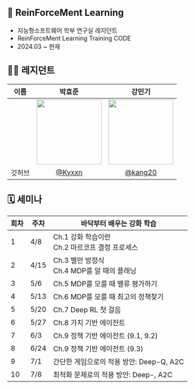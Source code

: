 ## 🤖 ReinForceMent Learning
- 지능형소프트웨어 학부 연구실 레지던트
- ReinForceMent Learning Training CODE
- 2024.03 ~ 현재

## 🧑‍💻 레지던트

| 이름 |  박효준  |  강민기  |
| :------------: | :------------: | :------------: |
|  | <img src="https://github.com/Kyxxn/React_Metaverse/assets/129862357/440e93ab-233b-47ef-9637-a4515d13d915" width="150"/> | <img src="https://avatars.githubusercontent.com/u/75325326?s=48&v=4" width="150"/> |
| 깃허브 | [@Kyxxn](https://github.com/Kyxxn) | [@kang20](https://github.com/kang20) |

## 🗓️ 세미나
| 회차 | 주차 | 바닥부터 배우는 강화 학습 |
|------|------|---------------------------|
| 1 | 4/8 | Ch.1 강화 학습이란 <br> Ch.2 마르코프 결정 프로세스 |
| 2 | 4/15 | Ch.3 벨만 방정식 <br> Ch.4 MDP를 알 때의 플래닝 |
| 3 | 5/6 | Ch.5 MDP를 모를 때 밸류 평가하기 |
| 4 | 5/13 | Ch.6 MDP를 모를 때 최고의 정책찾기 |
| 5 | 5/20 | Ch.7 Deep RL 첫 걸음 |
| 6 | 5/27 | Ch.8 가치 기반 에이전트 |
| 7 | 6/3 | Ch.9 정책 기반 에이전트 (9.1, 9.2) |
| 8 | 6/24 | Ch.9 정책 기반 에이전트 (9.3) |
| 9 | 7/1 | 간단한 게임으로의 적용 방안: Deep-Q, A2C |
| 10 | 7/8 | 최적화 문제로의 적용 방안: Deep-, A2C |
